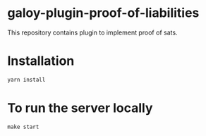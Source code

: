 # galoy-plugin-proof-of-liabilities

This repository contains plugin to implement proof of sats.

# Installation

```js
yarn install
```

# To run the server locally

```js
make start
```
